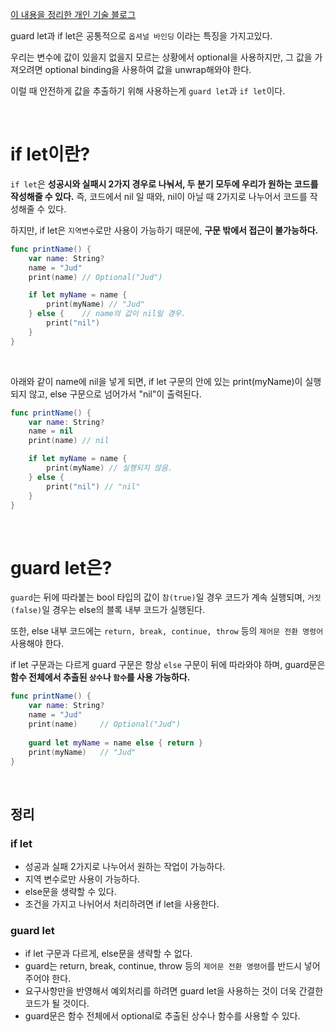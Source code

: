 [이 내용을 정리한 개인 기술 블로그](https://jud00.tistory.com/entry/%EC%98%A4%EB%8A%98%EC%9D%98-Swift-%EC%A7%80%EC%8B%9D-if-let-%EA%B3%BC-guard-let%EC%9D%98-%EC%B0%A8%EC%9D%B4%EB%8A%94?category=1010119)

guard let과 if let은 공통적으로 `옵셔널 바인딩` 이라는 특징을 가지고있다.

우리는 변수에 값이 있을지 없을지 모르는 상황에서 optional을 사용하지만, 그 값을 가져오려면 optional binding을 사용하여 값을 unwrap해와야 한다. 

이럴 때 안전하게 값을 추출하기 위해 사용하는게 `guard let`과 `if let`이다.

<br>

# if let이란?
`if let`은 **성공시와 실패시 2가지 경우로 나눠서, 두 분기 모두에 우리가 원하는 코드를 작성해줄 수 있다.**  즉, 코드에서 nil 일 때와, nil이 아닐 때 2가지로 나누어서 코드를 작성해줄 수 있다. 

하지만, if let은 `지역변수`로만 사용이 가능하기 때문에, **구문 밖에서 접근이 불가능하다.**

```swift
func printName() {
    var name: String?
    name = "Jud"
    print(name) // Optional("Jud")

    if let myName = name {
        print(myName) // "Jud"
    } else {    // name의 값이 nil일 경우.
        print("nil")
    }
}
```

<br>

아래와 같이 name에 nil을 넣게 되면, if let 구문의 안에 있는 print(myName)이 실행되지 않고, else 구문으로 넘어가서 "nil"이 출력된다.
```swift
func printName() {
    var name: String?
    name = nil
    print(name) // nil

    if let myName = name {
        print(myName) // 실행되지 않음.
    } else {
        print("nil") // "nil"
    }
}
```

<br>

# guard let은?
`guard`는 뒤에 따라붙는 bool 타입의 값이 `참(true)`일 경우 코드가 계속 실행되며, `거짓(false)`일 경우는 else의 블록 내부 코드가 실행된다.

또한, else 내부 코드에는 `return, break, continue, throw` 등의 `제어문 전환 명령어` 사용해야 한다.

if let 구문과는 다르게 guard 구문은 항상 `else` 구문이 뒤에 따라와야 하며, guard문은 **함수 전체에서 추출된 `상수`나 `함수`를 사용 가능하다.**

```swift
func printName() {
    var name: String?
    name = "Jud"
    print(name)     // Optional("Jud")
    
    guard let myName = name else { return }
    print(myName)   // "Jud"
}
```

<br>


## 정리

### if let
- 성공과 실패 2가지로 나누어서 원하는 작업이 가능하다.
- 지역 변수로만 사용이 가능하다.
- else문을 생략할 수 있다.
- 조건을 가지고 나뉘어서 처리하려면 if let을 사용한다.

### guard let 
- if let 구문과 다르게, else문을 생략할 수 없다.
- guard는  return, break, continue, throw 등의 `제어문 전환 명령어`를 반드시 넣어주어야 한다.
- 요구사항만을 반영해서 예외처리를 하려면 guard let을 사용하는 것이 더욱 간결한 코드가 될 것이다.
- guard문은 함수 전체에서 optional로 추출된 상수나 함수를 사용할 수 있다.





